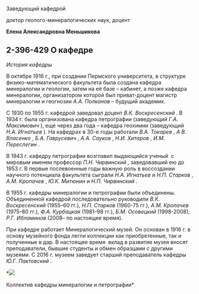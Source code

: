 Заведующий кафедрой
   

 доктор геолого-минералогических наук, доцент
   

**Елена Александровна Меньшикова** 
  

 2-396-429
О кафедре
---------------------------------------------------------------------------------------------------





*История кафедры* 
  

  

 В октябре 1916 г., при создании Пермского университета, в структуре физико-математического факультета была создана кафедра минералогии и геологии, затем на её базе – кабинет, а позже кафедра минералогии, организатором которой был приват-доцент магистр минералогии и геогнозии
 *А.А. Полканов* 
 – будущий академик.
   

  

 С 1930 по 1955 г. кафедрой заведовал доцент
 *В.К. Воскресенский* 
 . В 1934 г. была организована кафедра петрографии (заведующий
 *Г.А. Максимович* 
 ), еще через два года – кафедра геохимии (заведующий
 *Н.А. Игнатьев* 
 ). На кафедрах в 30-е годы работали
 *В.А. Токарев* 
 ,
 *А В. Власенко* 
 ,
 *Б.А. Гаврусевич* 
 ,
 *А.А. Сауков* 
 ,
 *Н.И. Хитаров* 
 ,
 *И.М. Переслегин* 
 .
   

  

 В 1943 г. кафедру петрографии возглавил выдающийся ученый  с мировым именем профессор
 *П.Н. Чирвинский* 
 , заведовавший ею до 1953 г. В первые послевоенные годы важную роль в воссоздании научного потенциала факультета сыграли
 *Н.А. Игнатьев* 
 и
 *Н.П. Старков* 
 ,
 *А.М. Кропачев* 
 ,
 *Ю.К. Митюнин* 
 и
 *Н.П. Чирвинский* 
 .
   

  

 В 1955 г. кафедры минералогии и петрографии были объединены. Объединенной кафедрой последовательно руководили
 *В.К. Воскресенский* 
 (1955–60 гг.),
 *Н.П. Старков* 
 (1960-75 гг.),
 *А.М. Кропачев* 
 (1975–80 гг.),
 *Ф.А. Курбацкая* 
 (1981–98 гг.),
 *Б.М. Осовецкий* 
 (1998-2008),
 *Р.Г. Ибламинов* 
 (2008– по настоящее время).
   

  

 При кафедре работает Минералогический музей. Он основан в 1916 г. в основу музейного фонда легли коллекции как приобретенные, так и полученные в дар. В настоящее время  вклад в развитие музея вносят преподаватели, бывшие студенты и обмен образцами с другими музеями. С 2016 г. музеем заведует старший преподаватель кафедры
 *Ю.Г. Пактовский* 
 .
 





*![](http://www.psu.ru/files/images/fakultety/geology/kaf-mp-2016.jpg)
  

 Коллектив кафедры минералогии и петрографии*